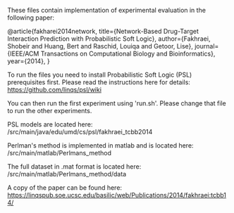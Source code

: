 These files contain implementation of experimental evaluation in the following paper:

  @article{fakharei2014network,
  title={Network-Based Drug-Target Interaction Prediction with Probabilistic Soft Logic},
  author={Fakhraei, Shobeir and Huang, Bert and Raschid, Louiqa and Getoor, Lise},
  journal={IEEE/ACM Transactions on Computational Biology and Bioinformatics},
  year={2014},
  }

To run the files you need to install Probabilistic Soft Logic (PSL) prerequisites first. Please read the instructions here for details:
https://github.com/linqs/psl/wiki

You can then run the first experiment using 'run.sh'. Please change that file to run the other experiments.

PSL models are located here: /src/main/java/edu/umd/cs/psl/fakhraei_tcbb2014

Perlman's method is implemented in matlab and is located here: /src/main/matlab/Perlmans_method

The full dataset in .mat format is located here: /src/main/matlab/Perlmans_method/data

A copy of the paper can be found here:
https://linqspub.soe.ucsc.edu/basilic/web/Publications/2014/fakhraei:tcbb14/
